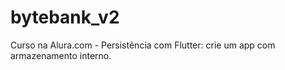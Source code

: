 # bytebank_v2

Curso na Alura.com - Persistência com Flutter: crie um app com armazenamento interno.

